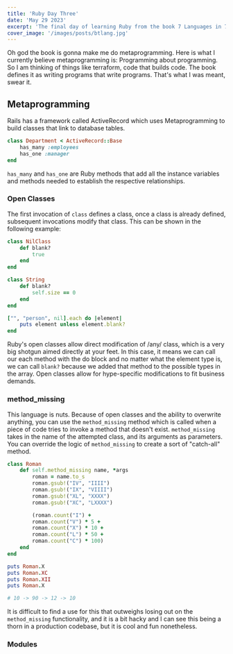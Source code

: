 ```yaml
---
title: 'Ruby Day Three'
date: 'May 29 2023'
excerpt: 'The final day of learning Ruby from the book 7 Languages in 7 Weeks by Bruce A. Tate. Today, we learn about metaprogramming, open classes, and modules'
cover_image: '/images/posts/btlang.jpg'
---
```


Oh god the book is gonna make me do metaprogramming. Here is what I currently believe metaprogramming is: Programming about programming. So I am thinking of things like terraform, code that builds code. The book defines it as writing programs that write programs. That's what I was meant, swear it.  

## Metaprogramming

Rails has a framework called ActiveRecord which uses Metaprogramming to build classes that link to database tables.
```Ruby
class Department < ActiveRecord::Base
	has_many :employees
	has_one :manager
end
```
`has_many` and `has_one` are Ruby methods that add all the instance variables and methods needed to establish the respective relationships. 

### Open Classes

The first invocation of `class` defines a class, once a class is already defined, subsequent invocations modify that class. This can be shown in the following example: 
```Ruby
class NilClass 
	def blank?
		true
	end
end

class String 
	def blank?
		self.size == 0
	end
end

["", "person", nil].each do |element|
	puts element unless element.blank?
end
```
Ruby's open classes allow direct modification of /any/ class, which is a very big shotgun aimed directly at your feet. In this case, it means we can call our each method with the do block and no matter what the element type is, we can call `blank?` because we added that method to the possible types in the array. Open classes allow for hype-specific modifications to fit business demands. 

### method_missing

This language is nuts. Because of open classes and the ability to overwrite anything, you can use the `method_missing` method which is called when a piece of code tries to invoke a method that doesn't exist. 
`method_missing` takes in the name of the attempted class, and its arguments as parameters. You can override the logic of `method_missing` to create a sort of "catch-all" method. 
```Ruby 
class Roman
	def self.method_missing name, *args
		roman = name.to_s
		roman.gsub!("IV", "IIII")
		roman.gsub!("IX", "VIIII")
		roman.gsub!("XL", "XXXX")
		roman.gsub!("XC", "LXXXX")

		(roman.count("I") +
		roman.count("V") * 5 +
		roman.count("X") * 10 + 
		roman.count("L") * 50 + 
		roman.count("C") * 100)
	end
end

puts Roman.X
puts Roman.XC
puts Roman.XII
puts Roman.X

# 10 -> 90 -> 12 -> 10
```

It is difficult to find a use for this that outweighs losing out on the `method_missing` functionality, and it is a bit hacky and I can see this being a thorn in a production codebase, but it is cool and fun nonetheless. 

### Modules